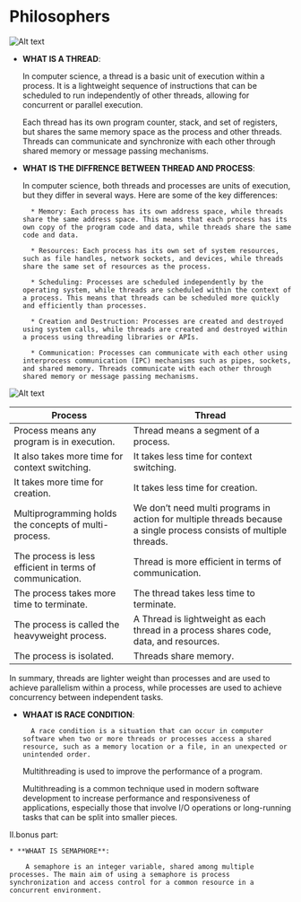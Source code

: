 # Philosophers

![Alt text](https://upload.wikimedia.org/wikipedia/commons/7/7b/An_illustration_of_the_dining_philosophers_problem.png)

* **WHAT IS A THREAD**:

	In computer science, a thread is a basic unit of execution within a process.
	It is a lightweight sequence of instructions that can be scheduled to run independently of other threads, allowing for concurrent or parallel execution.

	Each thread has its own program counter, stack, and set of registers, but shares the same memory space as the process and other threads.
	Threads can communicate and synchronize with each other through shared memory or message passing mechanisms.



* **WHAT IS THE DIFFRENCE BETWEEN THREAD AND PROCESS**:

	In computer science, both threads and processes are units of execution, but they differ in several ways. Here are some of the key differences:

		* Memory: Each process has its own address space, while threads share the same address space. This means that each process has its own copy of the program code and data, while threads share the same code and data.

		* Resources: Each process has its own set of system resources, such as file handles, network sockets, and devices, while threads share the same set of resources as the process.

		* Scheduling: Processes are scheduled independently by the operating system, while threads are scheduled within the context of a process. This means that threads can be scheduled more quickly and efficiently than processes.

		* Creation and Destruction: Processes are created and destroyed using system calls, while threads are created and destroyed within a process using threading libraries or APIs.

		* Communication: Processes can communicate with each other using interprocess communication (IPC) mechanisms such as pipes, sockets, and shared memory. Threads communicate with each other through shared memory or message passing mechanisms.

![Alt text](https://static.packt-cdn.com/products/9781788627900/graphics/a7c27055-5cd4-4a2a-b934-07078b4c804d.png)



|            Process							|				Thread					|
|--------------------------------------------|---------------------------------------|
| Process means any program is in execution. | Thread means a segment of a process.	|
| 	It also takes more time for context switching. | It takes less time for context switching.	|
| It takes more time for creation. | It takes less time for creation.	|
| Multiprogramming holds the concepts of multi-process. | We don’t need multi programs in action for multiple threads because a single process consists of multiple threads.	|
| 	The process is less efficient in terms of communication. | Thread is more efficient in terms of communication.	|
| The process takes more time to terminate. | The thread takes less time to terminate.	|
| The process is called the heavyweight process. | A Thread is lightweight as each thread in a process shares code, data, and resources.	|
| The process is isolated. | Threads share memory.	|

 
In summary, threads are lighter weight than processes and are used to achieve parallelism within a process, while processes are used to achieve concurrency between independent tasks.

* **WHAAT IS RACE CONDITION**:

		A race condition is a situation that can occur in computer software when two or more threads or processes access a shared resource, such as a memory location or a file, in an unexpected or unintended order.






	Multithreading is used to improve the performance of a program.
	
	Multithreading is a common technique used in modern software development to increase performance and responsiveness of applications, especially those that involve I/O operations or long-running tasks that can be split into smaller pieces.

II.bonus part:

	* **WHAAT IS SEMAPHORE**:

		A semaphore is an integer variable, shared among multiple processes. The main aim of using a semaphore is process synchronization and access control for a common resource in a concurrent environment. 